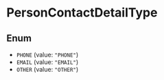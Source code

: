 # PersonContactDetailType

## Enum

* `PHONE` (value: `"PHONE"`)
* `EMAIL` (value: `"EMAIL"`)
* `OTHER` (value: `"OTHER"`)
